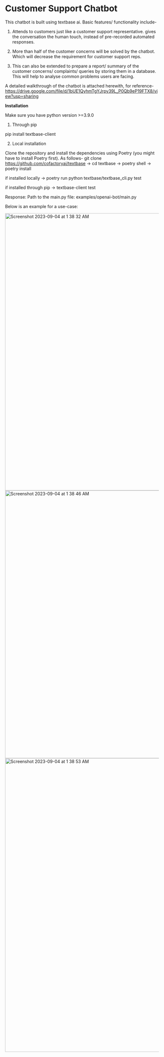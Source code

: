 # Customer Support Chatbot

This chatbot is built using textbase ai. 
Basic features/ functionality include-

1. Attends to customers just like a customer support representative. gives the conversation the human touch, instead of pre-recorded automated responses.
   
2. More than half of the customer concerns will be solved by the chatbot. Which will decrease the requirement for customer support reps.
   
3. This can also be extended to prepare a report/ summary of the customer concerns/ complaints/ queries by storing them in a database. This will help to analyse common problems users are facing.

A detailed walkthrough of the chatbot is attached herewith, for reference- https://drive.google.com/file/d/1bUE1QyhmTgYJrpy39L_P0Qb9eP19FTX8/view?usp=sharing

**Installation**

Make sure you have python version >=3.9.0

1. Through pip

pip install textbase-client

2. Local installation

Clone the repository and install the dependencies using Poetry (you might have to install Poetry first). As follows-                                                                                  git clone https://github.com/cofactoryai/textbase -> cd textbase -> poetry shell -> poetry install


if installed locally -> poetry run python textbase/textbase_cli.py test

if installed through pip -> textbase-client test

Response: Path to the main.py file: examples/openai-bot/main.py

Below is an example for a use-case:

<img width="908" alt="Screenshot 2023-09-04 at 1 38 32 AM" src="https://github.com/Navya072002/CustomerSupportChatbot/assets/77889410/5ba53410-549c-49a5-9ca3-e2c0284e5e44">
<img width="877" alt="Screenshot 2023-09-04 at 1 38 46 AM" src="https://github.com/Navya072002/CustomerSupportChatbot/assets/77889410/3bbe2875-ae34-4593-8525-12a8989bc31b">
<img width="962" alt="Screenshot 2023-09-04 at 1 38 53 AM" src="https://github.com/Navya072002/CustomerSupportChatbot/assets/77889410/633182f7-b86b-4f4b-aef1-29ece1df4be8">
